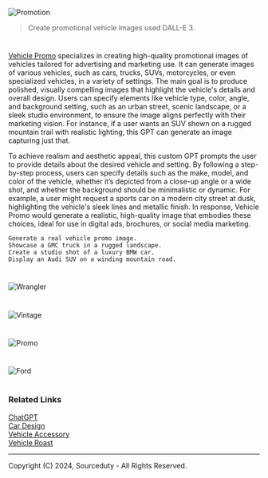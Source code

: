 ![Promotion](https://github.com/user-attachments/assets/9e258210-6a20-4a19-8b7f-a61e31c84d2b)

> Create promotional vehicle images used DALL-E 3.
#

[Vehicle Promo](https://chatgpt.com/g/g-MSvF1uTgM-vehicle-promo) specializes in creating high-quality promotional images of vehicles tailored for advertising and marketing use. It can generate images of various vehicles, such as cars, trucks, SUVs, motorcycles, or even specialized vehicles, in a variety of settings. The main goal is to produce polished, visually compelling images that highlight the vehicle's details and overall design. Users can specify elements like vehicle type, color, angle, and background setting, such as an urban street, scenic landscape, or a sleek studio environment, to ensure the image aligns perfectly with their marketing vision. For instance, if a user wants an SUV shown on a rugged mountain trail with realistic lighting, this GPT can generate an image capturing just that.

To achieve realism and aesthetic appeal, this custom GPT prompts the user to provide details about the desired vehicle and setting. By following a step-by-step process, users can specify details such as the make, model, and color of the vehicle, whether it’s depicted from a close-up angle or a wide shot, and whether the background should be minimalistic or dynamic. For example, a user might request a sports car on a modern city street at dusk, highlighting the vehicle's sleek lines and metallic finish. In response, Vehicle Promo would generate a realistic, high-quality image that embodies these choices, ideal for use in digital ads, brochures, or social media marketing.

```
Generate a real vehicle promo image.
Showcase a GMC truck in a rugged landscape.
Create a studio shot of a luxury BMW car.
Display an Audi SUV on a winding mountain road.
```

#
![Wrangler](https://github.com/user-attachments/assets/8da23e1c-7dff-48e2-9a48-a49c9a5dc3ad)
#
![Vintage](https://github.com/user-attachments/assets/bcc09a0e-176a-4b28-8569-dc7c56685324)
#
![Promo](https://github.com/user-attachments/assets/f52efd00-ca2a-4298-98a5-15d0f514e447)
#
![Ford](https://github.com/user-attachments/assets/8afc6e28-be68-4c97-a146-5697b9f03658)

#
### Related Links

[ChatGPT](https://github.com/sourceduty/ChatGPT)
<br>
[Car Design](https://github.com/sourceduty/Car_Design)
<br>
[Vehicle Accessory](https://github.com/sourceduty/Vehicle_Accessory)
<br>
[Vehicle Roast](https://github.com/sourceduty/Vehicle_Roast)

***
Copyright (C) 2024, Sourceduty - All Rights Reserved.
